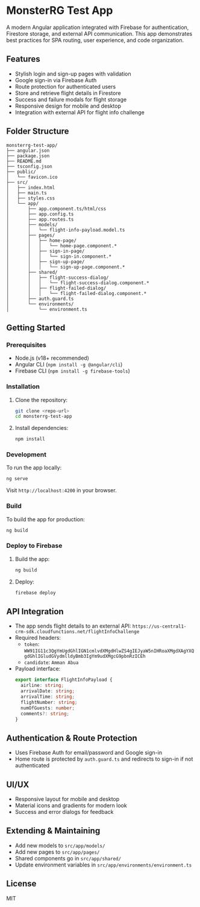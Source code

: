 # MonsterRG Test App

A modern Angular application integrated with Firebase for authentication, Firestore storage, and external API communication. This app demonstrates best practices for SPA routing, user experience, and code organization.

## Features
- Stylish login and sign-up pages with validation
- Google sign-in via Firebase Auth
- Route protection for authenticated users
- Store and retrieve flight details in Firestore
- Success and failure modals for flight storage
- Responsive design for mobile and desktop
- Integration with external API for flight info challenge

## Folder Structure
```
monsterrg-test-app/
├── angular.json
├── package.json
├── README.md
├── tsconfig.json
├── public/
│   └── favicon.ico
├── src/
│   ├── index.html
│   ├── main.ts
│   ├── styles.css
│   └── app/
│       ├── app.component.ts/html/css
│       ├── app.config.ts
│       ├── app.routes.ts
│       ├── models/
│       │   └── flight-info-payload.model.ts
│       ├── pages/
│       │   ├── home-page/
│       │   │   └── home-page.component.*
│       │   ├── sign-in-page/
│       │   │   └── sign-in.component.*
│       │   ├── sign-up-page/
│       │   │   └── sign-up-page.component.*
│       ├── shared/
│       │   ├── flight-success-dialog/
│       │   │   └── flight-success-dialog.component.*
│       │   ├── flight-failed-dialog/
│       │   │   └── flight-failed-dialog.component.*
│       ├── auth.guard.ts
│       └── environments/
│           └── environment.ts
```

## Getting Started
### Prerequisites
- Node.js (v18+ recommended)
- Angular CLI (`npm install -g @angular/cli`)
- Firebase CLI (`npm install -g firebase-tools`)

### Installation
1. Clone the repository:
   ```sh
   git clone <repo-url>
   cd monsterrg-test-app
   ```
2. Install dependencies:
   ```sh
   npm install
   ```

### Development
To run the app locally:
```sh
ng serve
```
Visit `http://localhost:4200` in your browser.

### Build
To build the app for production:
```sh
ng build
```

### Deploy to Firebase
1. Build the app:
   ```sh
   ng build
   ```
2. Deploy:
   ```sh
   firebase deploy
   ```

## API Integration
- The app sends flight details to an external API:
  `https://us-central1-crm-sdk.cloudfunctions.net/flightInfoChallenge`
- Required headers:
  - `token`: `WW91IG11c3QgYmUgdGhlIGN1cmlvdXMgdHlwZS4gIEJyaW5nIHRoaXMgdXAgYXQgdGhlIGludGVydmlldyBmb3IgYm9udXMgcG9pbnRzICEh`
  - `candidate`: `Amman Abua`
- Payload interface:
  ```typescript
  export interface FlightInfoPayload {
    airline: string;
    arrivalDate: string;
    arrivalTime: string;
    flightNumber: string;
    numOfGuests: number;
    comments?: string;
  }
  ```

## Authentication & Route Protection
- Uses Firebase Auth for email/password and Google sign-in
- Home route is protected by `auth.guard.ts` and redirects to sign-in if not authenticated

## UI/UX
- Responsive layout for mobile and desktop
- Material icons and gradients for modern look
- Success and error dialogs for feedback

## Extending & Maintaining
- Add new models to `src/app/models/`
- Add new pages to `src/app/pages/`
- Shared components go in `src/app/shared/`
- Update environment variables in `src/app/environments/environment.ts`

## License
MIT
